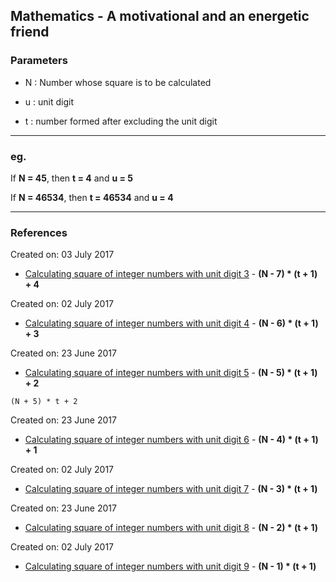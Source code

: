 ## Mathematics - A motivational and an energetic friend

	
### Parameters

* N : Number whose square is to be calculated

* u : unit digit

* t : number formed after excluding the unit digit


----------


### eg.
   
If **N = 45**, then **t = 4** and **u = 5**

If **N = 46534**, then **t = 46534** and **u = 4**


----------


### References
Created on: 03 July 2017
* [Calculating square of integer numbers with unit digit 3](./maths/calculating_squares_of_ends_at_3.md) - **(N - 7) * (t + 1) + 4**

Created on: 02 July 2017
* [Calculating square of integer numbers with unit digit 4](./maths/calculating_squares_of_ends_at_4.md) - **(N - 6) * (t + 1) + 3**

Created on: 23 June 2017
* [Calculating square of integer numbers with unit digit 5](./maths/calculating_squares_of_ends_at_5.md) - **(N - 5) * (t + 1) + 2**

```
(N + 5) * t + 2
```

Created on: 23 June 2017
* [Calculating square of integer numbers with unit digit 6](./maths/calculating_squares_of_ends_at_6.md) - **(N - 4) * (t + 1) + 1**

Created on: 02 July 2017
* [Calculating square of integer numbers with unit digit 7](./maths/calculating_squares_of_ends_at_7.md) - **(N - 3) * (t + 1)**

Created on: 23 June 2017
* [Calculating square of integer numbers with unit digit 8](./maths/calculating_squares_of_ends_at_8.md) - **(N - 2) * (t + 1)**

Created on: 02 July 2017
* [Calculating square of integer numbers with unit digit 9](./maths/calculating_squares_of_ends_at_9.md) - **(N - 1) * (t + 1)**

